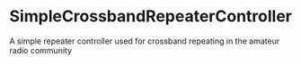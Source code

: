 # SimpleCrossbandRepeaterController
A simple repeater controller used for crossband repeating in the amateur radio community
